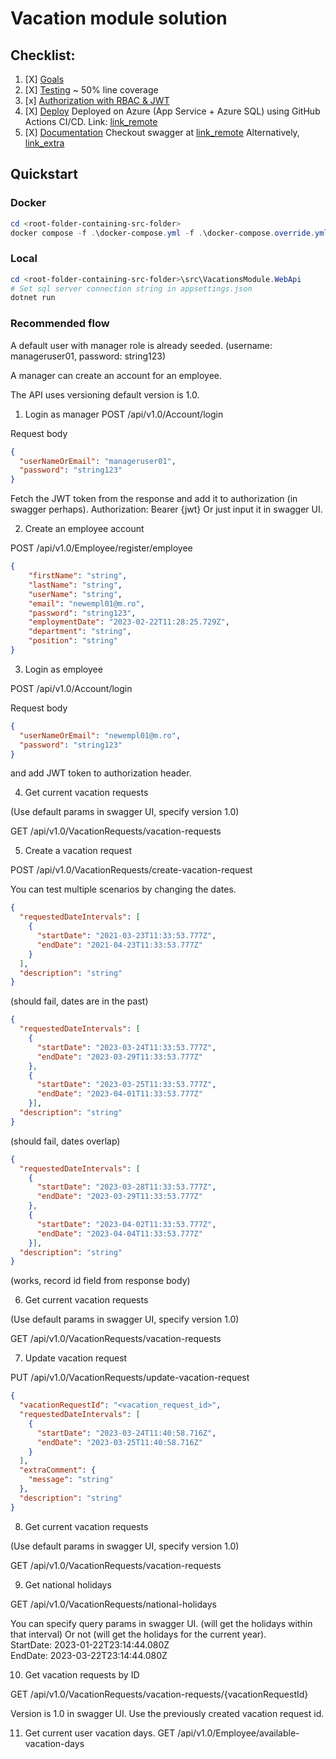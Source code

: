 # Vacation module solution

## Checklist:
1. [X] [Goals](#main-requirements)
2. [X] [Testing](#testing)
~ 50% line coverage
3. [x] [Authorization with RBAC & JWT](#authorization-with-rbac--jwt)
3. [X] [Deploy](#deploy)
Deployed on Azure (App Service + Azure SQL) using GitHub Actions CI/CD.
Link: [link_remote](https://vacationmodule.azurewebsites.net/swagger)
4. [X] [Documentation](#documentation)
Checkout swagger at [link_remote](https://vacationmodule.azurewebsites.net/swagger)
Alternatively,  [link_extra](https://app.swaggerhub.com/apis/ZERO6305/vacationsmodule/1.0.0)

## Quickstart

### Docker

```powershell
cd <root-folder-containing-src-folder>
docker compose -f .\docker-compose.yml -f .\docker-compose.override.yml up --build --force-recreate -d
```

### Local

```powershell
cd <root-folder-containing-src-folder>\src\VacationsModule.WebApi
# Set sql server connection string in appsettings.json
dotnet run
```

### Recommended flow

A default user with manager role is already seeded. (username: manageruser01, password: string123)

A manager can create an account for an employee.

The API uses versioning default version is 1.0.
1. Login as manager
POST /api/v1.0/Account/login

Request body
```json
{
  "userNameOrEmail": "manageruser01",
  "password": "string123"
}
```
Fetch the JWT token from the response
and add it to authorization (in swagger perhaps).
Authorization: Bearer {jwt}
Or just input it in swagger UI.

2. Create an employee account

POST /api/v1.0/Employee/register/employee

```json
{
    "firstName": "string",
    "lastName": "string",
    "userName": "string",
    "email": "newempl01@m.ro",
    "password": "string123",
    "employmentDate": "2023-02-22T11:28:25.729Z",
    "department": "string",
    "position": "string"
}
```

3. Login as employee

POST /api/v1.0/Account/login

Request body
```json
{
  "userNameOrEmail": "newempl01@m.ro",
  "password": "string123"
}
```
and add JWT token to authorization header.

4. Get current vacation requests

(Use default params in swagger UI, specify version 1.0)

GET /api/v1.0/VacationRequests/vacation-requests

5. Create a vacation request

POST /api/v1.0/VacationRequests/create-vacation-request

You can test multiple scenarios by changing the dates.



```json
{
  "requestedDateIntervals": [
    {
      "startDate": "2021-03-23T11:33:53.777Z",
      "endDate": "2021-04-23T11:33:53.777Z"
    }
  ],
  "description": "string"
}

```
(should fail, dates are in the past)

```json
{
  "requestedDateIntervals": [
    {
      "startDate": "2023-03-24T11:33:53.777Z",
      "endDate": "2023-03-29T11:33:53.777Z"
    },
    {
      "startDate": "2023-03-25T11:33:53.777Z",
      "endDate": "2023-04-01T11:33:53.777Z"
    }],
  "description": "string"
}

```
(should fail, dates overlap)


```json
{
  "requestedDateIntervals": [
    {
      "startDate": "2023-03-28T11:33:53.777Z",
      "endDate": "2023-03-29T11:33:53.777Z"
    },
    {
      "startDate": "2023-04-02T11:33:53.777Z",
      "endDate": "2023-04-04T11:33:53.777Z"
    }],
  "description": "string"
}
```
(works, record id field from response body)


6. Get current vacation requests

(Use default params in swagger UI, specify version 1.0)

GET /api/v1.0/VacationRequests/vacation-requests

7. Update vacation request

PUT /api/v1.0/VacationRequests/update-vacation-request

```json
{
  "vacationRequestId": "<vacation_request_id>",
  "requestedDateIntervals": [
    {
      "startDate": "2023-03-24T11:40:58.716Z",
      "endDate": "2023-03-25T11:40:58.716Z"
    }
  ],
  "extraComment": {
    "message": "string"
  },
  "description": "string"
}
```

8. Get current vacation requests

(Use default params in swagger UI, specify version 1.0)

GET /api/v1.0/VacationRequests/vacation-requests

9. Get national holidays

GET /api/v1.0/VacationRequests/national-holidays

You can specify query params in swagger UI. (will get the holidays within that interval)
Or not (will get the holidays for the current year).
<br>
StartDate: 2023-01-22T23:14:44.080Z 
<br>
EndDate: 2023-03-22T23:14:44.080Z

10. Get vacation requests by ID

GET /api/v1.0/VacationRequests/vacation-requests/{vacationRequestId}

Version is 1.0 in swagger UI.
Use the previously created vacation request id.

11. Get current user vacation days.
GET /api/v1.0/Employee/available-vacation-days






